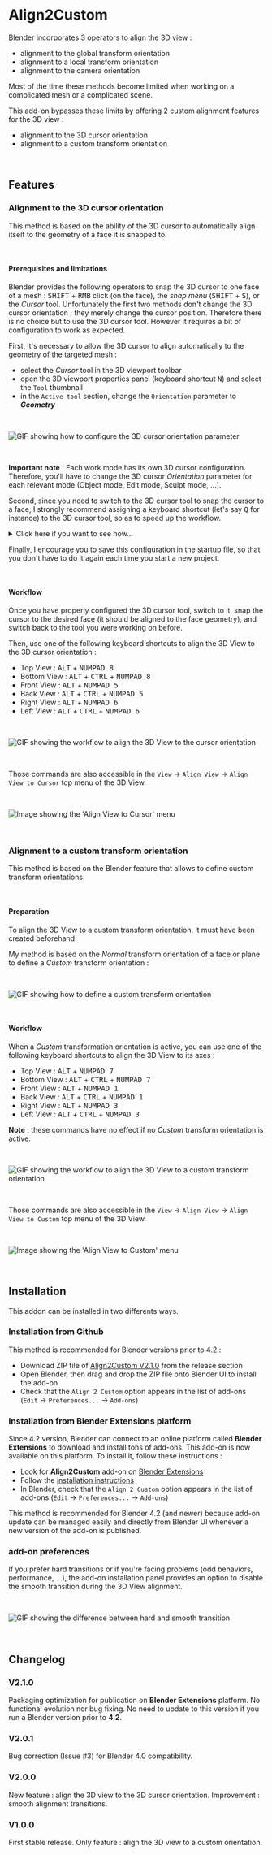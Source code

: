 # Align2Custom

Blender incorporates 3 operators to align the 3D view :
 - alignment to the global transform orientation
 - alignment to a local transform orientation
 - alignment to the camera orientation

Most of the time these methods become limited when working on a complicated mesh or a complicated scene.

This add-on bypasses these limits by offering 2 custom alignment features for the 3D view :
 - alignment to the 3D cursor orientation
 - alignment to a custom transform orientation

<br>

## Features

### Alignment to the 3D cursor orientation

This method is based on the ability of the 3D cursor to automatically align itself to the geometry of a face it is snapped to.

<br>

#### Prerequisites and limitations

Blender provides the following operators to snap the 3D cursor to one face of a mesh : <kbd>SHIFT</kbd> + <kbd>RMB</kbd> click (on the face), the _snap menu_ (<kbd>SHIFT</kbd> + <kbd>S</kbd>), or the _Cursor_ tool. Unfortunately the first two methods don't change the 3D cursor orientation ; they merely change the cursor position.
Therefore there is no choice but to use the 3D cursor tool. However it requires a bit of configuration to work as expected.

First, it's necessary to allow the 3D cursor to align automatically to the geometry of the targeted mesh :
 - select the _Cursor_ tool in the 3D viewport toolbar
 - open the 3D viewport properties panel (keyboard shortcut <kbd>N</kbd>) and select the `Tool` thumbnail
 - in the `Active tool` section, change the `Orientation` parameter to __*Geometry*__

<br>

![GIF showing how to configure the 3D cursor orientation parameter](./doc_img/cursor_orientation_cfg.gif "How to configure the 3D cursor orientation parameter")

<br>

__Important note__ : Each work mode has its own 3D cursor configuration. Therefore, you'll have to change the 3D cursor _Orientation_ parameter for each relevant mode (Object mode, Edit mode, Sculpt mode, ...).

Second, since you need to switch to the 3D cursor tool to snap the cursor to a face, I strongly recommend assigning a keyboard shortcut (let's say <kbd>Q</kbd> for instance) to the 3D cursor tool, so as to speed up the workflow.
<details>
<summary>Click here if you want to see how...</summary>

![GIF showing how to assign a keyboard shortcut to a tool](./doc_img/assign_kb_shortcut.gif "How to assign a keyboard shortcut to a tool")
</details>

Finally, I encourage you to save this configuration in the startup file, so that you don't have to do it again each time you start a new project.

<br>

#### Workflow

Once you have properly configured the 3D cursor tool, switch to it, snap the cursor to the desired face (it should be aligned to the face geometry), and switch back to the tool you were working on before.

Then, use one of the following keyboard shortcuts to align the 3D View to the 3D cursor orientation :
 - Top View    : <kbd>ALT</kbd> + <kbd>NUMPAD 8</kbd>
 - Bottom View : <kbd>ALT</kbd> + <kbd>CTRL</kbd> + <kbd>NUMPAD 8</kbd>
 - Front View  : <kbd>ALT</kbd> + <kbd>NUMPAD 5</kbd>
 - Back View   : <kbd>ALT</kbd> + <kbd>CTRL</kbd> + <kbd>NUMPAD 5</kbd>
 - Right View  : <kbd>ALT</kbd> + <kbd>NUMPAD 6</kbd>
 - Left View   : <kbd>ALT</kbd> + <kbd>CTRL</kbd> + <kbd>NUMPAD 6</kbd>

<br>

![GIF showing the workflow to align the 3D View to the cursor orientation](./doc_img/workflow_align_2_cursor.gif "Workflow to align the 3D View to the cursor orientation")

<br>

Those commands are also accessible in the `View` -> `Align View` -> `Align View to Cursor` top menu of the 3D View.

<br>

![Image showing the 'Align View to Cursor' menu](./doc_img/menu_align_2_cursor.png "'Align View to Cursor' menu")
	
<br>

### Alignment to a custom transform orientation

This method is based on the Blender feature that allows to define custom transform orientations.

<br>

#### Preparation

To align the 3D View to a custom transform orientation, it must have been created beforehand.

My method is based on the _Normal_ transform orientation of a face or plane to define a _Custom_ transform orientation :

<br>

![GIF showing how to define a custom transform orientation](./doc_img/define_custom_orientation.gif "How to define a custom transform orientation")

<br>

#### Workflow

When a _Custom_ transformation orientation is active, you can use one of the following keyboard shortcuts to align the 3D View to its axes :
 - Top View    : <kbd>ALT</kbd> + <kbd>NUMPAD 7</kbd>
 - Bottom View : <kbd>ALT</kbd> + <kbd>CTRL</kbd> + <kbd>NUMPAD 7</kbd>
 - Front View  : <kbd>ALT</kbd> + <kbd>NUMPAD 1</kbd>
 - Back View   : <kbd>ALT</kbd> + <kbd>CTRL</kbd> + <kbd>NUMPAD 1</kbd>
 - Right View  : <kbd>ALT</kbd> + <kbd>NUMPAD 3</kbd>
 - Left View   : <kbd>ALT</kbd> + <kbd>CTRL</kbd> + <kbd>NUMPAD 3</kbd>

__Note__ : these commands have no effect if no _Custom_ transform orientation is active.

<br>

![GIF showing the workflow to align the 3D View to a custom transform orientation](./doc_img/workflow_align_2_custom.gif "Workflow to align the 3D View to a custom transform orientation")

<br>

Those commands are also accessible in the `View` -> `Align View` -> `Align View to Custom` top menu of the 3D View.

<br>

![Image showing the 'Align View to Custom' menu](./doc_img/menu_align_2_custom.png "'Align View to Custom' menu")

<br>

## Installation

This addon can be installed in two differents ways.

### Installation from Github

This method is recommended for Blender versions prior to 4.2 :
 - Download ZIP file of [Align2Custom V2.1.0](https://github.com/fdaubine/Align2Custom/releases/tag/V2.1.0) from the release section
 - Open Blender, then drag and drop the ZIP file onto Blender UI to install the add-on
 - Check that the `Align 2 Custom` option appears in the list of add-ons (`Edit` -> `Preferences...` -> `Add-ons`)

### Installation from Blender Extensions platform

Since 4.2 version, Blender can connect to an online platform called __Blender Extensions__ to download and install tons of add-ons. This add-on is now available on this platform. To install it, follow these instructions :
- Look for __Align2Custom__ add-on on [Blender Extensions](https://extensions.blender.org/)
- Follow the [installation instructions](https://extensions.blender.org/about/)
- In Blender, check that the `Align 2 Custom` option appears in the list of add-ons (`Edit` -> `Preferences...` -> `Add-ons`)

This method is recommended for Blender 4.2 (and newer) because add-on update can be managed easily and directly from Blender UI whenever a new version of the add-on is published.

### add-on preferences

If you prefer hard transitions or if you're facing problems (odd behaviors, performance, ...), the add-on installation panel provides an option to disable the smooth transition during the 3D View alignment.

<br>

![GIF showing the difference between hard and smooth transition](./doc_img/hard_smooth_transitions.gif "Hard vs Smooth alignment transitions")


<br>

## Changelog

### V2.1.0

Packaging optimization for publication on __Blender Extensions__ platform.
No functional evolution nor bug fixing.
No need to update to this version if you run a Blender version prior to __4.2__.

### V2.0.1

Bug correction (Issue #3) for Blender 4.0 compatibility.

### V2.0.0

New feature : align the 3D view to the 3D cursor orientation.
Improvement : smooth alignment transitions.

### V1.0.0

First stable release.
Only feature : align the 3D view to a custom orientation.

